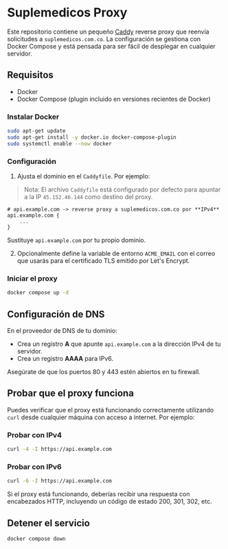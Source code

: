
# Suplemedicos Proxy

Este repositorio contiene un pequeño [Caddy](https://caddyserver.com) reverse proxy
que reenvía solicitudes a `suplemedicos.com.co`. La configuración se gestiona con
Docker Compose y está pensada para ser fácil de desplegar en cualquier servidor.

## Requisitos

- Docker
- Docker Compose (plugin incluido en versiones recientes de Docker)


### Instalar Docker

```bash
sudo apt-get update
sudo apt-get install -y docker.io docker-compose-plugin
sudo systemctl enable --now docker
```


### Configuración


1. Ajusta el dominio en el `Caddyfile`. Por ejemplo:

> Nota: El archivo `Caddyfile` está configurado por defecto para apuntar a la IP `45.152.46.144` como destino del proxy.

   ```caddy
   # api.example.com -> reverse proxy a suplemedicos.com.co por **IPv4**
   api.example.com {
       ...
   }
   ```

   Sustituye `api.example.com` por tu propio dominio.

2. Opcionalmente define la variable de entorno `ACME_EMAIL` con el correo que
   usarás para el certificado TLS emitido por Let's Encrypt.

### Iniciar el proxy

```bash
docker compose up -d
```

## Configuración de DNS

En el proveedor de DNS de tu dominio:

- Crea un registro **A** que apunte `api.example.com` a la dirección IPv4 de tu
  servidor.
- Crea un registro **AAAA** para IPv6.

Asegúrate de que los puertos 80 y 443 estén abiertos en tu firewall.


## Probar que el proxy funciona

Puedes verificar que el proxy está funcionando correctamente utilizando `curl` desde cualquier máquina con acceso a internet. Por ejemplo:

### Probar con IPv4


```bash
curl -4 -I https://api.example.com
```

### Probar con IPv6


```bash
curl -6 -I https://api.example.com
```

Si el proxy está funcionando, deberías recibir una respuesta con encabezados HTTP, incluyendo un código de estado 200, 301, 302, etc.

## Detener el servicio

```bash
docker compose down
```

